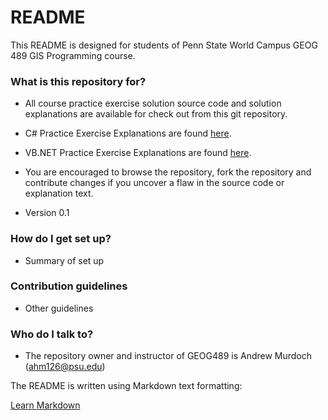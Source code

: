 # README #

This README is designed for students of Penn State World Campus GEOG 489 GIS Programming course.

### What is this repository for? ###

* All course practice exercise solution source code and solution explanations are available for check out from this git repository.
* C# Practice Exercise Explanations are found [here][csharp].
* VB.NET Practice Exercise Explanations are found [here][vbnet].

* You are encouraged to browse the repository, fork the repository and contribute changes if you uncover a flaw in the source code or explanation text.
* Version 0.1


### How do I get set up? ###

* Summary of set up

### Contribution guidelines ###

* Other guidelines

### Who do I talk to? ###

* The repository owner and instructor of GEOG489 is Andrew Murdoch (ahm126@psu.edu)


The README is written using Markdown text formatting:

[Learn Markdown](https://bitbucket.org/tutorials/markdowndemo)

[csharp]: /ahm126/geog489/wiki/browse/C%23
[vbnet]: /ahm126/geog489/wiki/browse/VB.NET